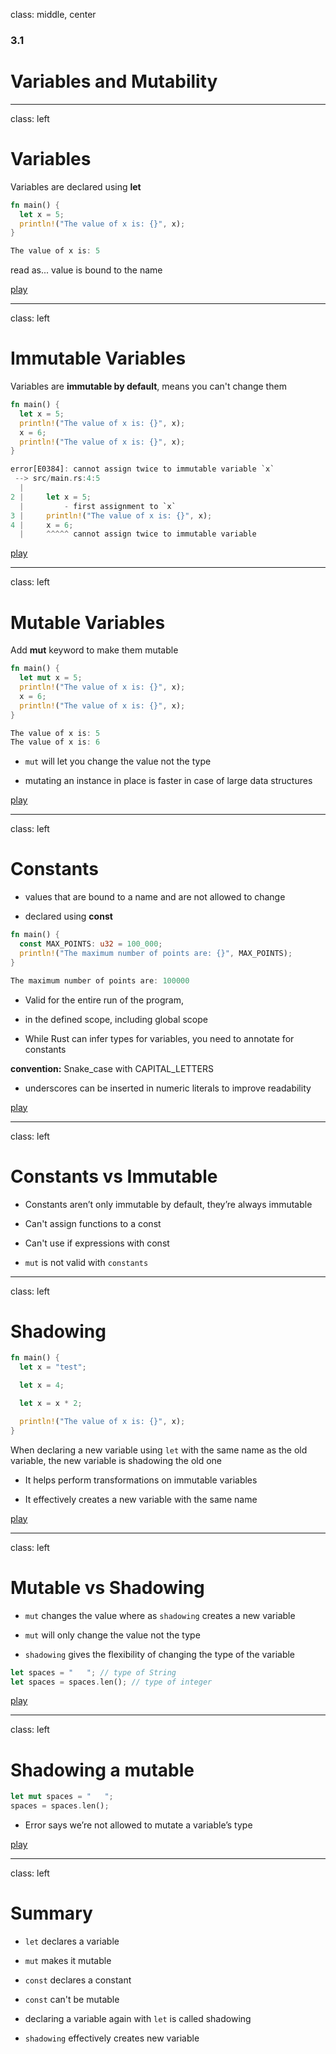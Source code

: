 class: middle, center

### 3.1

# Variables and Mutability

---

class: left

# Variables

Variables are declared using **let**

```rust
fn main() {
  let x = 5;
  println!("The value of x is: {}", x);
}
```

```rust
The value of x is: 5
```

read as... value is bound to the name

[play](https://play.integer32.com/?version=stable&mode=debug&edition=2018&gist=6f88c1dda9f330e89bb524e512736cc2)

---

class: left

# Immutable Variables

Variables are **immutable by default**, means you can't change them

```rust
fn main() {
  let x = 5;
  println!("The value of x is: {}", x);
  x = 6;
  println!("The value of x is: {}", x);
}
```

```rust
error[E0384]: cannot assign twice to immutable variable `x`
 --> src/main.rs:4:5
  |
2 |     let x = 5;
  |         - first assignment to `x`
3 |     println!("The value of x is: {}", x);
4 |     x = 6;
  |     ^^^^^ cannot assign twice to immutable variable
```

[play](https://play.integer32.com/?version=stable&mode=debug&edition=2018&gist=ef0feef3d6eb08285c49ee891083b3cf)

---

class: left

# Mutable Variables

Add **mut** keyword to make them mutable

```rust
fn main() {
  let mut x = 5;
  println!("The value of x is: {}", x);
  x = 6;
  println!("The value of x is: {}", x);
}
```

```rust
The value of x is: 5
The value of x is: 6
```

- `mut` will let you change the value not the type

- mutating an instance in place is faster in case of large data structures

[play](https://play.integer32.com/?version=stable&mode=debug&edition=2018&gist=1c97bd2f83eccd0cf5bfdf57a8645b46)

---

class: left

# Constants

- values that are bound to a name and are not allowed to change

- declared using **const**

```rust
fn main() {
  const MAX_POINTS: u32 = 100_000;
  println!("The maximum number of points are: {}", MAX_POINTS);
}
```

```rust
The maximum number of points are: 100000
```

- Valid for the entire run of the program,

- in the defined scope, including global scope

- While Rust can infer types for variables, you need to annotate for constants

**convention:** Snake_case with CAPITAL_LETTERS

- underscores can be inserted in numeric literals to improve readability

[play](https://play.integer32.com/?version=stable&mode=debug&edition=2018&gist=591247020a9c4a234a8911f775d24d2a)

---

class: left

# Constants vs Immutable

- Constants aren’t only immutable by default, they’re always immutable

- Can't assign functions to a const

- Can't use if expressions with const

- `mut` is not valid with `constants`

---

class: left

# Shadowing

```rust
fn main() {
  let x = "test";

  let x = 4;

  let x = x * 2;

  println!("The value of x is: {}", x);
}
```

When declaring a new variable using `let` with the same name as the old variable,
the new variable is shadowing the old one

- It helps perform transformations on immutable variables

- It effectively creates a new variable with the same name

[play](https://play.integer32.com/?version=stable&mode=debug&edition=2018&gist=897c2610b3204096e5ce6d983d6bc0fe)

---

class: left

# Mutable vs Shadowing

- `mut` changes the value where as `shadowing` creates a new variable

- `mut` will only change the value not the type

- `shadowing` gives the flexibility of changing the type of the variable

```rust
let spaces = "   "; // type of String
let spaces = spaces.len(); // type of integer
```

[play](https://play.integer32.com/?version=stable&mode=debug&edition=2018&gist=2a976fde15cba3fcf566d79ae6428e41)

---

class: left

# Shadowing a mutable

```rust
let mut spaces = "   ";
spaces = spaces.len();
```

- Error says we’re not allowed to mutate a variable’s type

[play](https://play.integer32.com/?version=stable&mode=debug&edition=2018&gist=fc3bcfde8b7d30d1a3b8176f47659ecb)

---

class: left

# Summary

- `let` declares a variable

- `mut` makes it mutable

- `const` declares a constant

- `const` can't be mutable

- declaring a variable again with `let` is called shadowing

- `shadowing` effectively creates new variable
